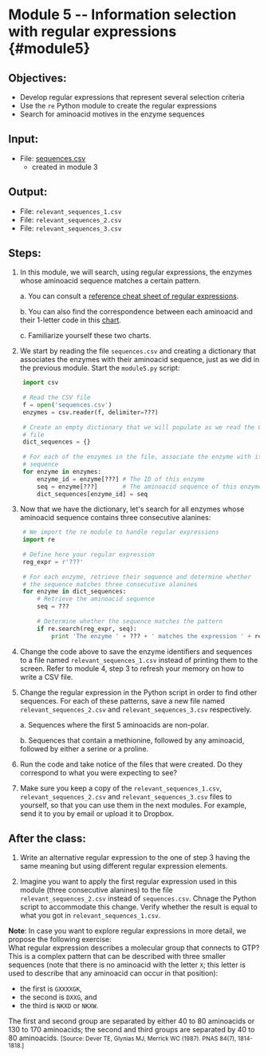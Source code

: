 # Module 5 -- Information selection with regular expressions {#module5}

## Objectives:
- Develop regular expressions that represent several selection criteria
- Use the `re` Python module to create the regular expressions
- Search for aminoacid motives in the enzyme sequences

## Input:
- File: [sequences.csv](files/sequences.csv)
    - created in module 3

## Output:
- File: `relevant_sequences_1.csv`
- File: `relevant_sequences_2.csv`
- File: `relevant_sequences_3.csv`

## Steps:

1. In this module, we will search, using regular expressions, the enzymes whose aminoacid sequence matches a certain pattern.
    
    a. You can consult a [reference cheat sheet of regular expressions](http://www.cheat-sheets.org/saved-copy/regular_expressions_cheat_sheet.png).
    
    b. You can also find the correspondence between each aminoacid and their 1-letter code in this [chart](http://bio100.class.uic.edu/lectures/aminoacids01.jpg).
    
    c. Familiarize yourself these two charts.

2. We start by reading the file `sequences.csv` and creating a dictionary that associates the enzymes with their aminoacid sequence, just as we did in the previous module.
Start the `module5.py` script:
```python
    import csv
    
    # Read the CSV file
    f = open('sequences.csv')
    enzymes = csv.reader(f, delimiter=???)
    
    # Create an empty dictionary that we will populate as we read the CSV
    # file
    dict_sequences = {}
    
    # For each of the enzymes in the file, associate the enzyme with its
    # sequence
    for enzyme in enzymes:
        enzyme_id = enzyme[???] # The ID of this enzyme
        seq = enzyme[???]       # The aminoacid sequence of this enzyme
        dict_sequences[enzyme_id] = seq
```

3. Now that we have the dictionary, let's search for all enzymes whose aminoacid sequence contains three consecutive alanines:
```python
    # We import the re module to handle regular expressions
    import re
    
    # Define here your regular expression
    reg_expr = r'???'
    
    # For each enzyme, retrieve their sequence and determine whether
    # the sequence matches three consecutive alanines
    for enzyme in dict_sequences:
        # Retrieve the aminoacid sequence
        seq = ???
        
        # Determine whether the sequence matches the pattern
        if re.search(reg_expr, seq):
            print 'The enzyme ' + ??? + ' matches the expression ' + reg_expr
```

4. Change the code above to save the enzyme identifiers and sequences to a file named `relevant_sequences_1.csv` instead of printing them to the screen.
Refer to module 4, step 3 to refresh your memory on how to write a CSV file.

5. Change the regular expression in the Python script in order to find other sequences.
For each of these patterns, save a new file named `relevant_sequences_2.csv` and `relevant_sequences_3.csv` respectively.
    
    a. Sequences where the first 5 aminoacids are non-polar.
    
    b. Sequences that contain a methionine, followed by any aminoacid, followed by either a serine or a proline.

6. Run the code and take notice of the files that were created.
Do they correspond to what you were expecting to see?

7. Make sure you keep a copy of the `relevant_sequences_1.csv`, `relevant_sequences_2.csv` and `relevant_sequences_3.csv` files to yourself, so that you can use them in the next modules.
For example, send it to you by email or upload it to Dropbox.


## After the class:
1. Write an alternative regular expression to the one of step 3 having the same meaning but using different regular expression elements.

2. Imagine you want to apply the first regular expression used in this module (three consecutive alanines) to the file `relevant_sequences_2.csv` instead of `sequences.csv`.
Chnage the Python script to accommodate this change.
Verify whether the result is equal to what you got in `relevant_sequences_1.csv`.

**Note**: In case you want to explore regular expressions in more detail, we propose the following exercise:<br>
What regular expression describes a molecular group that connects to GTP?
This is a complex pattern that can be described with three smaller sequences (note that there is no aminoacid with the letter `X`; this letter is used to describe that any aminoacid can occur in that position):

- the first is `GXXXXGK`,
- the second is `DXXG`, and
- the third is `NKXD` or `NKXW`.

The first and second group are separated by either 40 to 80 aminoacids or 130 to 170 aminoacids; the second and third groups are separated by 40 to 80 aminoacids.
<small>[Source: Dever TE, Glynias MJ, Merrick WC (1987). PNAS 84(7), 1814-1818.]</small>
